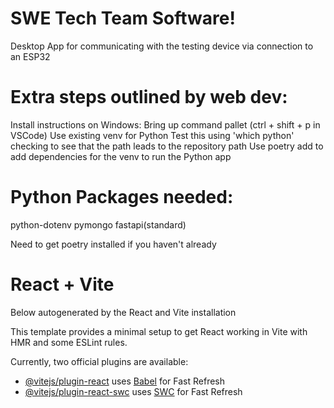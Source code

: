 # SWE Tech Team Software!

Desktop App for communicating with the testing device via connection to an ESP32

# Extra steps outlined by web dev:

Install instructions on Windows:
Bring up command pallet (ctrl + shift + p in VSCode)
Use existing venv for Python
Test this using 'which python' checking to see that the path leads to the repository path
Use poetry add to add dependencies for the venv to run the Python app

# Python Packages needed:

python-dotenv
pymongo
fastapi(standard)

Need to get poetry installed if you haven't already

# React + Vite

Below autogenerated by the React and Vite installation

This template provides a minimal setup to get React working in Vite with HMR and some ESLint rules.

Currently, two official plugins are available:

- [@vitejs/plugin-react](https://github.com/vitejs/vite-plugin-react/blob/main/packages/plugin-react/README.md) uses [Babel](https://babeljs.io/) for Fast Refresh
- [@vitejs/plugin-react-swc](https://github.com/vitejs/vite-plugin-react-swc) uses [SWC](https://swc.rs/) for Fast Refresh
